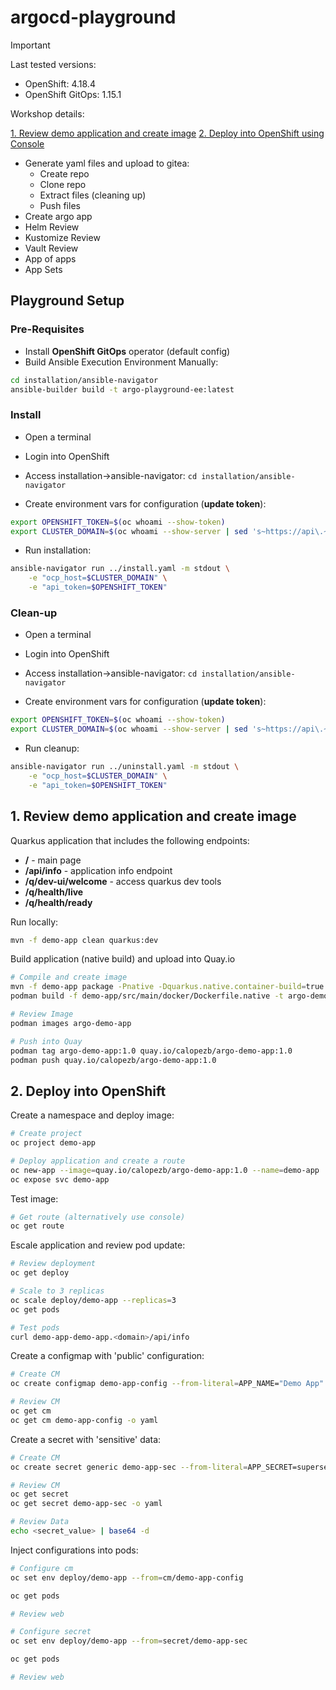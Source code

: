 # argocd-playground

> [!IMPORTANT]  
> Last tested versions: 
> - OpenShift: 4.18.4
> - OpenShift GitOps: 1.15.1

Workshop details:

[1. Review demo application and create image](#1-review-demo-application-and-create-image)
[2. Deploy into OpenShift using Console](#2-deploy-into-openshift)
- Generate yaml files and upload to gitea:
    - Create repo
    - Clone repo
    - Extract files (cleaning up)
    - Push files
- Create argo app
- Helm Review
- Kustomize Review
- Vault Review
- App of apps
- App Sets

## Playground Setup

### Pre-Requisites

- Install **OpenShift GitOps** operator (default config)
- Build Ansible Execution Environment Manually:

```sh
cd installation/ansible-navigator
ansible-builder build -t argo-playground-ee:latest
```

### Install

- Open a terminal

- Login into OpenShift

- Access installation->ansible-navigator: `cd installation/ansible-navigator`

- Create environment vars for configuration (**update token**):

```sh
export OPENSHIFT_TOKEN=$(oc whoami --show-token)
export CLUSTER_DOMAIN=$(oc whoami --show-server | sed 's~https://api\.~~' | sed 's~:.*~~')
```

- Run installation:

```sh
ansible-navigator run ../install.yaml -m stdout \
    -e "ocp_host=$CLUSTER_DOMAIN" \
    -e "api_token=$OPENSHIFT_TOKEN"
```

### Clean-up

- Open a terminal

- Login into OpenShift

- Access installation->ansible-navigator: `cd installation/ansible-navigator`

- Create environment vars for configuration (**update token**):

```sh
export OPENSHIFT_TOKEN=$(oc whoami --show-token)
export CLUSTER_DOMAIN=$(oc whoami --show-server | sed 's~https://api\.~~' | sed 's~:.*~~')
```

- Run cleanup:

```sh
ansible-navigator run ../uninstall.yaml -m stdout \
    -e "ocp_host=$CLUSTER_DOMAIN" \
    -e "api_token=$OPENSHIFT_TOKEN"
```


## 1. Review demo application and create image

Quarkus application that includes the following endpoints:

- **/** - main page
- **/api/info** - application info endpoint
- **/q/dev-ui/welcome** - access quarkus dev tools 
- **/q/health/live**
- **/q/health/ready**

Run locally:

```sh
mvn -f demo-app clean quarkus:dev
```

Build application (native build) and upload into Quay.io

```sh
# Compile and create image
mvn -f demo-app package -Pnative -Dquarkus.native.container-build=true
podman build -f demo-app/src/main/docker/Dockerfile.native -t argo-demo-app:1.0 demo-app

# Review Image
podman images argo-demo-app

# Push into Quay
podman tag argo-demo-app:1.0 quay.io/calopezb/argo-demo-app:1.0
podman push quay.io/calopezb/argo-demo-app:1.0
```

## 2. Deploy into OpenShift

Create a namespace and deploy image:

```sh
# Create project
oc project demo-app

# Deploy application and create a route
oc new-app --image=quay.io/calopezb/argo-demo-app:1.0 --name=demo-app
oc expose svc demo-app
```

Test image:

```sh
# Get route (alternatively use console)
oc get route
```

Escale application and review pod update:

```sh
# Review deployment
oc get deploy

# Scale to 3 replicas
oc scale deploy/demo-app --replicas=3
oc get pods

# Test pods
curl demo-app-demo-app.<domain>/api/info
```

Create a configmap with 'public' configuration:

```sh
# Create CM
oc create configmap demo-app-config --from-literal=APP_NAME="Demo App" --from-literal=APP_VERSION="1.0" --from-literal=APP_ENVIRONMENT="OpenShift (demo-app namespace)" 

# Review CM
oc get cm
oc get cm demo-app-config -o yaml
```

Create a secret with 'sensitive' data:


```sh
# Create CM
oc create secret generic demo-app-sec --from-literal=APP_SECRET=supersecret

# Review CM
oc get secret
oc get secret demo-app-sec -o yaml

# Review Data
echo <secret_value> | base64 -d
```

Inject configurations into pods:

```sh
# Configure cm
oc set env deploy/demo-app --from=cm/demo-app-config

oc get pods

# Review web

# Configure secret
oc set env deploy/demo-app --from=secret/demo-app-sec

oc get pods

# Review web
```